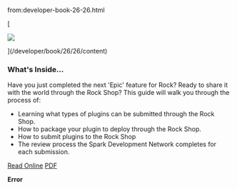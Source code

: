 # 
from:developer-book-26-26.html

   

[

![](/GetImage.ashx?id=124&width=710&height=919)

](/developer/book/26/26/content)

### What's Inside...

Have you just completed the next 'Epic' feature for Rock? Ready to share it with the world through the Rock Shop? This guide will walk you through the process of:

*   Learning what types of plugins can be submitted through the Rock Shop.
*   How to package your plugin to deploy through the Rock Shop.
*   How to submit plugins to the Rock Shop
*   The review process the Spark Development Network completes for each submission.

[Read Online](/developer/book/26/26/content) [PDF](https://rockrms.blob.core.windows.net/documentation/PDFs/e74568b8d7ec406ba4b775f1917863cd_PackagingPluginsandThemes.pdf)

**Error**